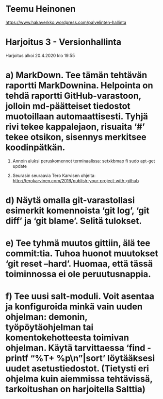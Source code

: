 # Teemu Heinonen
https://www.hakaverkko.wordpress.com/palvelinten-hallinta

# Harjoitus 3 - Versionhallinta

Harjoitus alkoi 20.4.2020 klo 19:55

# a) MarkDown. Tee tämän tehtävän raportti MarkDownina. Helpointa on tehdä raportti GitHub-varastoon, jolloin md-päätteiset tiedostot muotoillaan automaattisesti. Tyhjä rivi tekee kappalejaon, risuaita ‘#’ tekee otsikon, sisennys merkitsee koodinpätkän.

1. Annoin aluksi peruskomennot terminaalissa:
	setxkbmap fi
	sudo apt-get update

2. Seurasin seuraavia Tero Karvisen ohjeita: http://terokarvinen.com/2016/publish-your-project-with-github

# d) Näytä omalla git-varastollasi esimerkit komennoista ‘git log’, ‘git diff’ ja ‘git blame’. Selitä tulokset.

# e) Tee tyhmä muutos gittiin, älä tee commit:tia. Tuhoa huonot muutokset ‘git reset –hard’. Huomaa, että tässä toiminnossa ei ole peruutusnappia.

# f) Tee uusi salt-moduli. Voit asentaa ja konfiguroida minkä vain uuden ohjelman: demonin, työpöytäohjelman tai komentokehotteesta toimivan ohjelman. Käytä tarvittaessa ‘find -printf “%T+ %p\n”|sort’ löytääksesi uudet asetustiedostot. (Tietysti eri ohjelma kuin aiemmissa tehtävissä, tarkoitushan on harjoitella Salttia)
